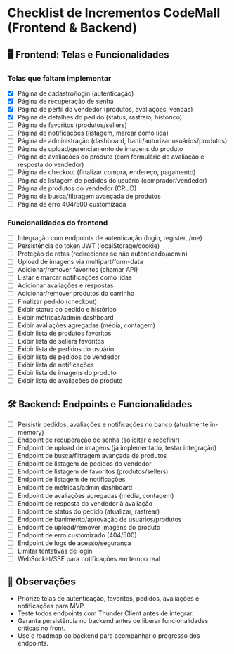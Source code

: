 # Checklist de Incrementos CodeMall (Frontend & Backend)

## 🖥️ Frontend: Telas e Funcionalidades

### Telas que faltam implementar
- [x] Página de cadastro/login (autenticação)
- [x] Página de recuperação de senha
- [x] Página de perfil do vendedor (produtos, avaliações, vendas)
- [x] Página de detalhes do pedido (status, rastreio, histórico)
- [ ] Página de favoritos (produtos/sellers)
- [ ] Página de notificações (listagem, marcar como lida)
- [ ] Página de administração (dashboard, banir/autorizar usuários/produtos)
- [ ] Página de upload/gerenciamento de imagens do produto
- [ ] Página de avaliações do produto (com formulário de avaliação e resposta do vendedor)
- [ ] Página de checkout (finalizar compra, endereço, pagamento)
- [ ] Página de listagem de pedidos do usuário (comprador/vendedor)
- [ ] Página de produtos do vendedor (CRUD)
- [ ] Página de busca/filtragem avançada de produtos
- [ ] Página de erro 404/500 customizada

### Funcionalidades do frontend
- [ ] Integração com endpoints de autenticação (login, register, /me)
- [ ] Persistência do token JWT (localStorage/cookie)
- [ ] Proteção de rotas (redirecionar se não autenticado/admin)
- [ ] Upload de imagens via multipart/form-data
- [ ] Adicionar/remover favoritos (chamar API)
- [ ] Listar e marcar notificações como lidas
- [ ] Adicionar avaliações e respostas
- [ ] Adicionar/remover produtos do carrinho
- [ ] Finalizar pedido (checkout)
- [ ] Exibir status do pedido e histórico
- [ ] Exibir métricas/admin dashboard
- [ ] Exibir avaliações agregadas (média, contagem)
- [ ] Exibir lista de produtos favoritos
- [ ] Exibir lista de sellers favoritos
- [ ] Exibir lista de pedidos do usuário
- [ ] Exibir lista de pedidos do vendedor
- [ ] Exibir lista de notificações
- [ ] Exibir lista de imagens do produto
- [ ] Exibir lista de avaliações do produto

## 🛠️ Backend: Endpoints e Funcionalidades
- [ ] Persistir pedidos, avaliações e notificações no banco (atualmente in-memory)
- [ ] Endpoint de recuperação de senha (solicitar e redefinir)
- [ ] Endpoint de upload de imagens (já implementado, testar integração)
- [ ] Endpoint de busca/filtragem avançada de produtos
- [ ] Endpoint de listagem de pedidos do vendedor
- [ ] Endpoint de listagem de favoritos (produtos/sellers)
- [ ] Endpoint de listagem de notificações
- [ ] Endpoint de métricas/admin dashboard
- [ ] Endpoint de avaliações agregadas (média, contagem)
- [ ] Endpoint de resposta do vendedor à avaliação
- [ ] Endpoint de status do pedido (atualizar, rastrear)
- [ ] Endpoint de banimento/aprovação de usuários/produtos
- [ ] Endpoint de upload/remover imagens do produto
- [ ] Endpoint de erro customizado (404/500)
- [ ] Endpoint de logs de acesso/segurança
- [ ] Limitar tentativas de login
- [ ] WebSocket/SSE para notificações em tempo real

## 📝 Observações
- Priorize telas de autenticação, favoritos, pedidos, avaliações e notificações para MVP.
- Teste todos endpoints com Thunder Client antes de integrar.
- Garanta persistência no backend antes de liberar funcionalidades críticas no front.
- Use o roadmap do backend para acompanhar o progresso dos endpoints.
